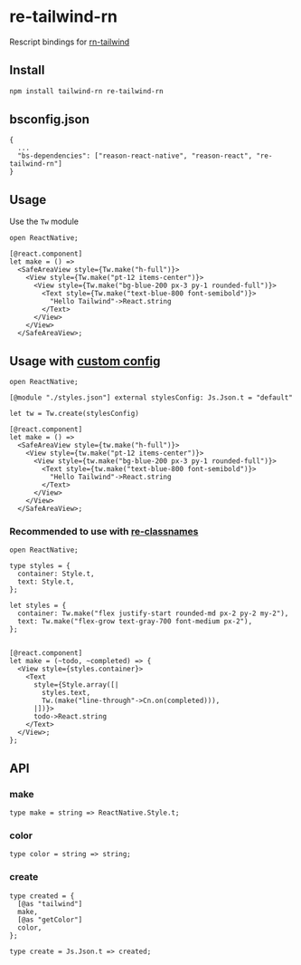 # re-tailwind-rn

Rescript bindings for [rn-tailwind](https://github.com/vadimdemedes/tailwind-rn)

## Install

```bash
npm install tailwind-rn re-tailwind-rn
```

## bsconfig.json

```
{
  ...
  "bs-dependencies": ["reason-react-native", "reason-react", "re-tailwind-rn"]
}
```

## Usage

Use the `Tw` module

```reason
open ReactNative;

[@react.component]
let make = () =>
  <SafeAreaView style={Tw.make("h-full")}>
    <View style={Tw.make("pt-12 items-center")}>
      <View style={Tw.make("bg-blue-200 px-3 py-1 rounded-full")}>
        <Text style={Tw.make("text-blue-800 font-semibold")}>
          "Hello Tailwind"->React.string
        </Text>
      </View>
    </View>
  </SafeAreaView>;
```

## Usage with [custom config](https://github.com/vadimdemedes/tailwind-rn#customization)

```reason
open ReactNative;

[@module "./styles.json"] external stylesConfig: Js.Json.t = "default"

let tw = Tw.create(stylesConfig)

[@react.component]
let make = () =>
  <SafeAreaView style={tw.make("h-full")}>
    <View style={tw.make("pt-12 items-center")}>
      <View style={tw.make("bg-blue-200 px-3 py-1 rounded-full")}>
        <Text style={tw.make("text-blue-800 font-semibold")}>
          "Hello Tailwind"->React.string
        </Text>
      </View>
    </View>
  </SafeAreaView>;
```

### Recommended to use with [re-classnames](https://github.com/MinimaHQ/re-classnames)

```reason
open ReactNative;

type styles = {
  container: Style.t,
  text: Style.t,
};

let styles = {
  container: Tw.make("flex justify-start rounded-md px-2 py-2 my-2"),
  text: Tw.make("flex-grow text-gray-700 font-medium px-2"),
};


[@react.component]
let make = (~todo, ~completed) => {
  <View style={styles.container}>
    <Text
      style={Style.array([|
        styles.text,
        Tw.(make("line-through"->Cn.on(completed))),
      |])}>
      todo->React.string
    </Text>
  </View>;
};
```

## API

### make

```reason
type make = string => ReactNative.Style.t;
```

### color

```reason
type color = string => string;
```

### create

```reason
type created = {
  [@as "tailwind"]
  make,
  [@as "getColor"]
  color,
};

type create = Js.Json.t => created;
```
